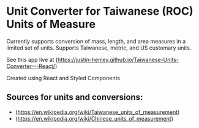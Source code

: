 # Unit Converter for Taiwanese (ROC) Units of Measure

Currently supports conversion of mass, length, and area measures in a limited set of units. Supports Taiwanese, metric, and US customary units.

See this app live at (https://justin-henley.github.io/Taiwanese-Units-Converter---React/)

Created using React and Styled Components

## Sources for units and conversions:

- (https://en.wikipedia.org/wiki/Taiwanese_units_of_measurement)
- (https://en.wikipedia.org/wiki/Chinese_units_of_measurement)
